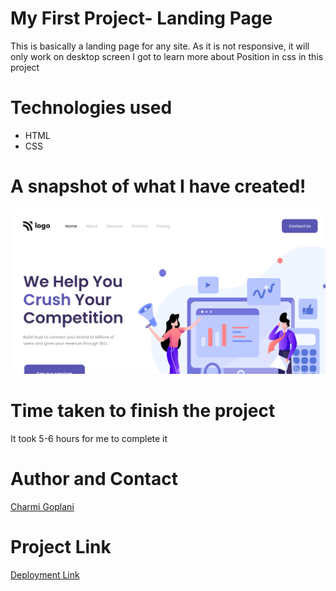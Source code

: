 # My First Project- Landing Page

This is basically a landing page for any site. As it is not responsive, it will only work on desktop screen
I got to learn more about Position in css in this project
# Technologies used

- HTML
- CSS

# A snapshot of what I have created!

![Image](./thumbnail.png)

# Time taken to finish the project

It took 5-6 hours for me to complete it

# Author and Contact

[Charmi Goplani](mailto:goplanicharmy@gmail.com)

# Project Link
[Deployment Link](https://mylandingpage4.netlify.app/)

